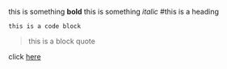 this is something **bold**
this is something *italic*
#this is a heading

`this is a code block`

> this is a block quote

click [here](http://google.com)